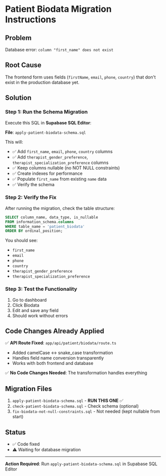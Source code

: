 # Patient Biodata Migration Instructions

## Problem
Database error: `column "first_name" does not exist`

## Root Cause
The frontend form uses fields (`firstName`, `email`, `phone`, `country`) that don't exist in the production database yet.

## Solution

### Step 1: Run the Schema Migration
Execute this SQL in **Supabase SQL Editor**:

**File**: `apply-patient-biodata-schema.sql`

This will:
- ✅ Add `first_name`, `email`, `phone`, `country` columns
- ✅ Add `therapist_gender_preference`, `therapist_specialization_preference` columns
- ✅ Keep columns nullable (no NOT NULL constraints)
- ✅ Create indexes for performance
- ✅ Populate `first_name` from existing `name` data
- ✅ Verify the schema

### Step 2: Verify the Fix
After running the migration, check the table structure:

```sql
SELECT column_name, data_type, is_nullable
FROM information_schema.columns 
WHERE table_name = 'patient_biodata' 
ORDER BY ordinal_position;
```

You should see:
- `first_name`
- `email`
- `phone`
- `country`
- `therapist_gender_preference`
- `therapist_specialization_preference`

### Step 3: Test the Functionality
1. Go to dashboard
2. Click Biodata
3. Edit and save any field
4. Should work without errors

## Code Changes Already Applied
✅ **API Route Fixed**: `app/api/patient/biodata/route.ts`
- Added camelCase ↔ snake_case transformation
- Handles field name conversion transparently
- Works with both frontend and database

✅ **No Code Changes Needed**: The transformation handles everything

## Migration Files
1. `apply-patient-biodata-schema.sql` - **RUN THIS ONE** ✅
2. `check-patient-biodata-schema.sql` - Check schema (optional)
3. `fix-biodata-not-null-constraints.sql` - Not needed (kept nullable from start)

## Status
- ✅ Code fixed
- ⚠️ Waiting for database migration

---

**Action Required**: Run `apply-patient-biodata-schema.sql` in Supabase SQL Editor

